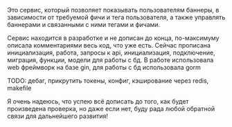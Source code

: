 Это сервис, который позволяет показывать пользователям баннеры, в зависимости от требуемой фичи и тега пользователя, а также управлять баннерами и связанными с ними тегами и фичами.

Сервис находится в разработке и не дописан до конца, по-максимуму описала комментариями весь код, что уже есть.
Сейчас прописана инициализация, работа, запросы к api, инициализация, подключение, миграция, функции, модели для работы с бд.
В работе использовала web фреймворк на базе gin, для работы с бд использовала gorm

TODO: дебаг, прикрутить токены, конфиг, кэширование через redis, makefile

Я очень надеюсь, что успею всё дописать до того, как будет произведена проверка, но даже если нет, буду рада любой обратной связи для дальнейшего развития!
